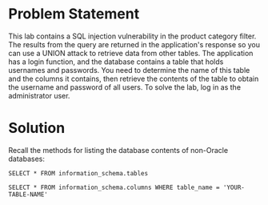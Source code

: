 # Problem Statement

This lab contains a SQL injection vulnerability in the product category filter. The results from the query are returned in the application's response so you can use a UNION attack to retrieve data from other tables. The application has a login function, and the database contains a table that holds usernames and passwords. You need to determine the name of this table and the columns it contains, then retrieve the contents of the table to obtain the username and password of all users. To solve the lab, log in as the administrator user. 

# Solution

Recall the methods for listing the database contents of non-Oracle databases:

```
SELECT * FROM information_schema.tables

SELECT * FROM information_schema.columns WHERE table_name = 'YOUR-TABLE-NAME'
```

